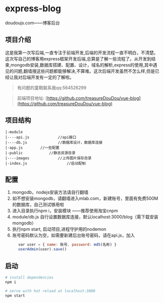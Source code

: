 # express-blog
doudoujs.com——博客后台


## 项目介绍

这是我第一次写后端,一直专注于前端开发,后端的开发流程一直不明白，不清楚。这次写自己的博客用express框架开发后端,总算是了解一些流程了。从开发到结束,mongodb安装,数据库搭建、配置、设计，域名的解析,express的使用,其中遇见的问题,翻墙搜这些问题都能够解决,不算难。这次后端开发虽然不怎么样,但是已经让我对后端开发有一定的了解啦。

> 有问题的童鞋联系我qq:564526299

> 前端项目地址: [https://github.com/treasureDouDou/vue-blog](https://github.com/treasureDouDou/vue-blog)

## 项目结构

```
|-module
|----api.js  			//api接口
|----db.js  			//数据库设计，数据库连接
|-app.js  		//一些配置
|-public  			//静态资源目录
|----images  			//上传图片保存目录
|-index.js  		        //启动配制
```

## 配置
1. mongodb，nodejs安装方法请自行翻墙
2. 如不想安装mongodb，请翻墙进入mlab.com，新建账号，里面有免费500M的数据库，自己测试够用啦
3. 进入目录执行npm i，安装模块 ——推荐使用淘宝cnpm
4. module/db.js 自行设置数据库连接，默认localhost:3000/blog（需下载安装mongodb）
5. 执行npm start, 启动项目,进程守护用的nodemon
6. 账号密码默认为空，如需要新建后台账号密码，请在api.js，加入
``` javascript
      var user = { name: 账号, password: md5(名称) }
      userAdmin(user).save()
```
## 启动

``` bash
# install dependencies
npm i

# serve with hot reload at localhost:3000
npm start
```

